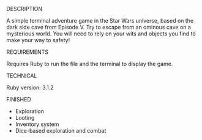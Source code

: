 DESCRIPTION

A simple terminal adventure game in the Star Wars universe, based on the dark side cave from Episode V. Try to escape from an ominous cave on a mysterious world. You will need to rely on your wits and objects you find to make your way to safety!

REQUIREMENTS

Requires Ruby to run the file and the terminal to display the game.

TECHNICAL

Ruby version: 3.1.2

FINISHED

- Exploration
- Looting
- Inventory system
- Dice-based exploration and combat
